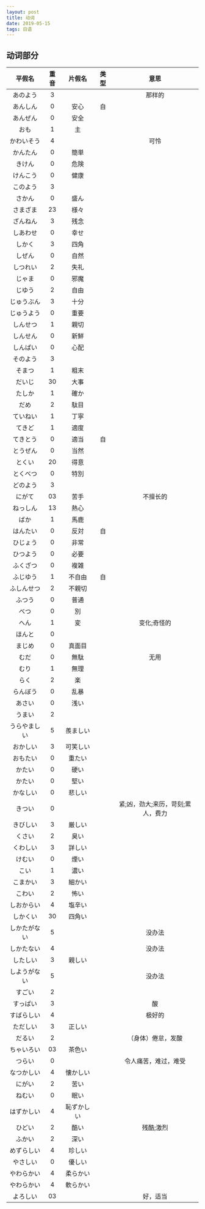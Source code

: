 ```yaml
---
layout: post
title: 动词
date: 2019-05-15
tags: 日语    
---
```

## 动词部分


|平假名|重音|片假名|类型|意思|
|:---:|:---:|:---:|:---:|:---:|
|あのよう|3| | |那样的|
|あんしん|0|安心|自| |
|あんぜん|0|安全| | |
|おも|1|主| | |
|かわいそう|4| | |可怜|
|かんたん|0|簡単| | |
|きけん|0|危険| | |
|けんこう|0|健康| | |
|このよう|3| | | |
|さかん|0|盛ん| | |
|さまざま|23|様々| | |
|ざんねん|3|残念| | |
|しあわせ|0|幸せ| | |
|しかく|3|四角| | |
|しぜん|0|自然| | |
|しつれい|2|失礼| | |
|じゃま|0|邪魔| | |
|じゆう|2|自由| | |
|じゅうぶん|3|十分| | |
|じゅうよう|0|重要| | |
|しんせつ|1|親切| | |
|しんせん|0|新鮮| | |
|しんぱい|0|心配| | |
|そのよう|3| | | |
|そまつ|1|粗末| | |
|だいじ|30|大事| | |
|たしか|1|確か| | |
|だめ|2|駄目| | |
|ていねい|1|丁寧| | |
|てきど|1|適度| | |
|てきとう|0|適当|自| |
|とうぜん|0|当然| | |
|とくい|20|得意| | |
|とくべつ|0|特別| | |
|どのよう|3| | | |
|にがて|03|苦手| |不擅长的|
|ねっしん|13|熱心| | |
|ばか|1|馬鹿| | |
|はんたい|0|反対|自| |
|ひじょう|0|非常| | |
|ひつよう|0|必要| | |
|ふくざつ|0|複雑| | |
|ふじゆう|1|不自由|自| |
|ふしんせつ|2|不親切| | |
|ふつう|0|普通| | |
|べつ|0|別| | |
|へん|1|変| |变化;奇怪的|
|ほんと|0| | | |
|まじめ|0|真面目| | |
|むだ|0|無駄| |无用|
|むり|1|無理| | |
|らく|2|楽| | |
|らんぼう|0|乱暴| | |
|あさい|0|浅い| | |
|うまい|2| | | |
|うらやましい|5|羨ましい| | |
|おかしい|3|可笑しい| | |
|おもたい|0|重たい| | |
|かたい|0|硬い| | |
|かたい|0|堅い| | |
|かなしい|0|悲しい| | |
|きつい|0| | |紧;凶，劲大;来历，苛刻;累人，费力|
|きびしい|3|厳しい| | |
|くさい|2|臭い| | |
|くわしい|3|詳しい| | |
|けむい|0|煙い| | |
|こい|1|濃い| | |
|こまかい|3|細かい| | |
|こわい|2|怖い| | |
|しおからい|4|塩辛い| | |
|しかくい|30|四角い| | |
|しかたがない|5| | |没办法|
|しかたない|4| | |没办法|
|したしい|3|親しい| | |
|しようがない|5| | |没办法|
|すごい|2| | | |
|すっぱい|3| | |酸|
|すばらしい|4| | |极好的|
|ただしい|3|正しい| | |
|だるい|2| | |（身体）倦怠，发酸|
|ちゃいろい|03|茶色い| | |
|つらい|0| | |令人痛苦，难过，难受|
|なつかしい|4|懐かしい| | |
|にがい|2|苦い| | |
|ねむい|0|眠い| | |
|はずかしい|4|恥ずかしい| | |
|ひどい|2|酷い| |残酷;激烈|
|ふかい|2|深い| | |
|めずらしい|4|珍しい| | |
|やさしい|0|優しい| | |
|やわらかい|4|柔らかい| | |
|やわらかい|4|軟らかい| | |
|よろしい|03| | |好，适当|
